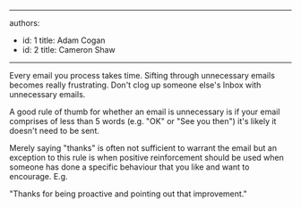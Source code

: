 

---
authors:
  - id: 1
    title: Adam Cogan
  - id: 2
    title: Cameron Shaw
---




<span class='intro'> <p>​Every email you process takes time. Sifting through unnecessary emails becomes really frustrating. Don't clog up someone else's Inbox with unnecessary emails.</p> </span>

<p>​A good rule of thumb for whether an email is unnecessary is if your email comprises of less than 5 words (e.g. &quot;OK&quot; or &quot;See you then&quot;) it's likely it doesn't need to be sent.</p><p>Merely saying &quot;thanks&quot; is often not sufficient to warrant the email but an exception to this rule is when&#160;positive reinforcement should be used when someone has done a specific ​behaviour that you like and want to encourage. E.g. </p><p class="ssw15-rteElement-GreyBox"> &quot;Thanks for being proactive and pointing out that improvement.&quot;</p>


